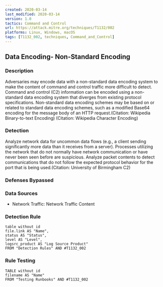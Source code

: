 ```yaml
---
created: 2020-03-14
last_modified: 2020-03-14
version: 1.0
tactics: Command and Control
url: https://attack.mitre.org/techniques/T1132/002
platforms: Linux, Windows, macOS
tags: [T1132_002, techniques, Command_and_Control]
---
```


## Data Encoding- Non-Standard Encoding

### Description

Adversaries may encode data with a non-standard data encoding system to make the content of command and control traffic more difficult to detect. Command and control (C2) information can be encoded using a non-standard data encoding system that diverges from existing protocol specifications. Non-standard data encoding schemes may be based on or related to standard data encoding schemes, such as a modified Base64 encoding for the message body of an HTTP request.(Citation: Wikipedia Binary-to-text Encoding) (Citation: Wikipedia Character Encoding) 

### Detection

Analyze network data for uncommon data flows (e.g., a client sending significantly more data than it receives from a server). Processes utilizing the network that do not normally have network communication or have never been seen before are suspicious. Analyze packet contents to detect communications that do not follow the expected protocol behavior for the port that is being used.(Citation: University of Birmingham C2)

### Defenses Bypassed



### Data Sources

  - Network Traffic: Network Traffic Content
### Detection Rule

```dataview
table without id
file.link AS "Name",
status AS "Status",
level AS "Level",
logsrc_product AS "Log Source Product"
FROM "Detection Rules" AND #T1132_002
```

### Rule Testing

```dataview
TABLE without id
filename AS "Name"
FROM "Testing Runbooks" AND #T1132_002
```
